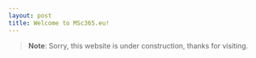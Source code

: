 ```yaml
---
layout: post
title: Welcome to MSc365.eu!
---
```


> **Note**: Sorry, this website is under construction, thanks for visiting.

<!--
For more instructions head over to the [Jekyll Now repository](https://github.com/barryclark/jekyll-now) on GitHub.
-->
